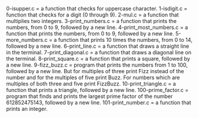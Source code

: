 0-isupper.c = a function that checks for uppercase character.
1-isdigit.c =  function that checks for a digit (0 through 9).
2-mul.c =  a function that multiplies two integers.
3-print_numbers.c =  a function that prints the numbers, from 0 to 9, followed by a new line.
4-print_most_numbers.c = a function that prints the numbers, from 0 to 9, followed by a new line.
5-more_numbers.c = a function that prints 10 times the numbers, from 0 to 14, followed by a new line.
6-print_line.c = a function that draws a straight line in the terminal.
7-print_diagonal.c = a function that draws a diagonal line on the terminal.
8-print_square.c =  a function that prints a square, followed by a new line.
9-fizz_buzz.c =  program that prints the numbers from 1 to 100, followed by a new line. But for multiples of three print Fizz instead of the number and for the multiples of five print Buzz. For numbers which are multiples of both three and five print FizzBuzz.
10-print_triangle.c = a function that prints a triangle, followed by a new line.
100-prime_factor.c =  program that finds and prints the largest prime factor of the number 612852475143, followed by a new line.
101-print_number.c = a function that prints an integer.

